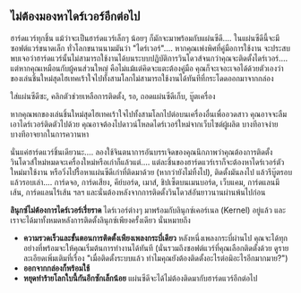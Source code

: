 



<h2>ไม่ต้องมองหาไดร์เวอร์อีกต่อไป</h2>

ฮาร์ดแวร์ทุกชิ้น แม้ว่าจะเป็นฮาร์ดแวร์เล็กๆ น้อยๆ ก็มักจะมาพร้อมกับแผ่นซีดี.... ในแผ่นซีดีนี้จะมีซอฟต์แวร์ขนาดเล็ก ทั่วโลกขนานนามมันว่า "ไดร์เวอร์".... หากคุณเพ่งพิศที่คู่มือการใช้งาน จะประสบพบเจอว่าฮาร์ดแวร์นั้นไม่สามารถใช้งานได้บนระบบปฏิบัติการวินโดวส์จนกว่าคุณจะติดตั้งไดร์เวอร์.... แต่หากคุณเหมือนกับผู้คนส่วนใหญ่ คือไม่แม้แต่คิดจะแตะต้องคู่มือ คุณก็จะเจอะเจอได้ด้วยตัวเองว่า ของเล่นชิ้นใหม่สุดไฮเทคเร้าใจไปทั้งสามโลกไม่สามารถใช้งานได้ทันทีที่กระโดดออกมาจากกล่อง

ใส่แผ่นซีดีซะ, คลิกตัวช่วยเหลือการติดตั้ง, รอ, ถอดแผ่นซีดีเก็บ, บู๊ตเครื่อง

หากคุณพกของเล่นชิ้นใหม่สุดไฮเทคเร้าใจไปทั้งสามโลกไปต่อบนเครื่องอื่นเพื่ออวดสาว คุณอาจจะลืมเอาไดร์เวอร์ติดตัวไปด้วย คุณอาจต้องไปดาวน์โหลดไดร์เวอร์ใหม่จากเว็บไซต์ผู้ผลิต บางทีอาจง่าย บางทีอาจยากในการควานหา

นั่นแค่ฮาร์ดแวร์ชิ้นเดียวนะ.... ลองใช้จินตนาการอันบรรเจิดของคุณนึกภาพว่าคุณต้องการติดตั้งวินโดวส์ใหม่หมดจะเครื่องใหม่หรือเก่าก็แล้วแต่.... แต่ละชิ้นของฮาร์ดแวร์เราก็จะต้องหาไดร์เวอร์ตัวใหม่มาใช้งาน หรือวิ่งไปรื้อหาแผ่นซีดีเก่าที่ติดมาด้วย (หากว่ายังไม่ทิ้งไป), ติดตั้งมันลงไป แล้วรีบู๊ตรอบแล้วรอบเล่า.... การ์ดจอ, การ์ดเสียง, คีย์บอร์ด, เมาส์, ชิปเซ็ตบนเมนบอร์ด, เว็บแคม, การ์ดแลนมีเส้น, การ์ดแลนไร้เส้น ฯลฯ และนั่นต้องหลังจากการติดตั้งวินโดวส์อันยาวนานผ่านพ้นไปก่อน

<b>ลินุกซ์ไม่ต้องการไดร์เวอร์เรี่ยราด</b> ไดร์เวอร์ต่างๆ มาพร้อมกับลินุกซ์เคอร์เนล (Kernel) อยู่แล้ว และเราจะได้มาทั้งหมดหลังการติดตั้งลินุกซ์เพียงครั้งเดียว นั่นหมายถึง

<ul>
<li><b>ความรวดเร็วและขั้นตอนการติดตั้งเพียงเพลงกระบี่เดียว</b> หลังหนึ่งเพลงกระบี่ผ่านไป คุณจะได้ทุกอย่างที่พร้อมจะให้คุณเริ่มต้นการทำงานได้ทันที (นั่นรวมถึงซอฟต์แวร์ที่คุณเลือกติดตั้งด้วย ดูรายละเอียดเพิ่มเติมที่เรื่อง "เมื่อติดตั้งระบบแล้ว ทำไมคุณยังต้องติดตั้งอะไรต่อมิอะไรอีกมากมาย?")</li>
<li><b>ออกจากกล่องก็พร้อมใช้</b></li>
<li><b>หยุดทำร้ายโลกใบนี้กันอีกซักเล็กน้อย</b> แผ่นซีดีจะได้ไม่ต้องติดมากับฮาร์ดแวร์อีกต่อไป</li>
</ul>





